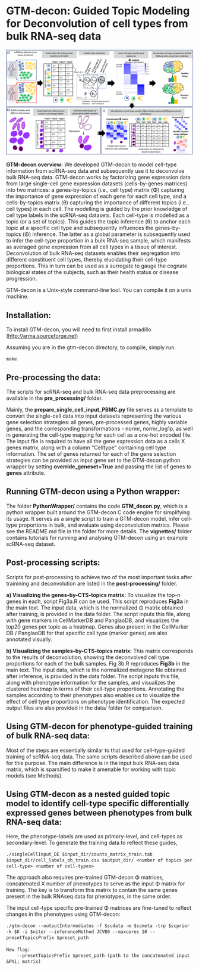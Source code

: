 # GTM-decon: Guided Topic Modeling for Deconvolution of cell types from bulk RNA-seq data

![My Image](gtm_decon_overview.png)

**GTM-decon overview:** 
We developed GTM-decon to model cell-type information from scRNA-seq data and subsequently use it to deconvolve bulk RNA-seq data. GTM-decon works by factorizing gene expression data from large single-cell gene expression datasets (cells-by-genes matrices) into two matrices: a genes-by-topics (i.e., cell type) matrix (&Phi;) capturing the importance of gene expression of each gene for each cell type, and a cells-by-topics matrix (&theta;) capturing the importance of different topics (i.e., cell types) in each cell. The modelling is guided by the prior knowledge of cell type labels in the scRNA-seq datasets. Each cell-type is modelled as a topic (or a set of topics). This guides the topic inference (&theta;) to anchor each topic at a specific cell type and subsequently influences the genes-by-topics (&Phi;) inference. The latter as a global parameter is subsequently used to infer the cell-type proportion in a bulk RNA-seq sample, which manifests as averaged gene expression from all cell types in a tissue of interest. Deconvolution of bulk RNA-seq datasets enables their segregation into different constituent cell types, thereby elucidating their cell-type proportions. This in turn can be used as a surrogate to gauge the cognate biological states of the subjects, such as their health status or disease progression.

GTM-decon is a Unix-style command-line tool. You can compile it on a unix machine.

## Installation:

To install GTM-decon, you will need to first install armadillo (http://arma.sourceforge.net)

Assuming you are in the gtm-decon directory, to compile, simply run:
```
make
```

## Pre-processing the data:
The scripts for scRNA-seq and bulk RNA-seq data preprocessing are available in the **pre_processing/** folder.

Mainly, the **prepare_single_cell_input_PBMC.py** file serves as a template to convert the single-cell data into input datasets representing the various gene selection strategies: all genes, pre-processed genes, highly variable genes, and the corresponding transformations - normr, normr_log1p, as well in generating the cell-type mapping for each cell as a one-hot encoded file. The input file is required to have all the gene expression data as a cells X genes matrix, along with a column "Celltype" containing cell type information. The set of genes returned for each of the gene selection strategies can be provided as input gene set to the GTM-decon python wrapper by setting **override_geneset=True** and passing the list of genes to **genes** attribute.
	
## Running GTM-decon using a Python wrapper: 
The folder **PythonWrapper/** contains the code **GTM_decon.py**, which is a python wrapper built around the GTM-decon C code engine for simplifying its usage. It serves as a single script to train a GTM-decon model, infer cell-type proportions in bulk, and evaluate using deconvolution metrics. Please see the README.md file in the folder for more details. The **vignettes/** folder contains tutorials for running and analysing GTM-decon using an example scRNA-seq dataset.

## Post-processing scripts:
Scripts for post-processing to achieve two of the most important tasks after trainining and deconvolution are listed in the **post-processing/** folder. 

**a) Visualizing the genes-by-CTS-topics matrix:** To visualize the top-n genes in each, script Fig3a.R can be used. This script reproduces **Fig3a** in the main text. The input data, which is the normalized &Phi; matrix obtained after training, is provided in the data folder. The script inputs this file, along with gene markers in CellMarkerDB and PanglaoDB, and visualizes the top20 genes per topic as a heatmap. Genes also present in the CellMarker DB / PanglaoDB for that specific cell type (marker genes) are also annotated visually.

**b) Visualizing the samples-by-CTS-topics matrix:** This matrix corresponds to the results of deconvolution, showing the deconvolved cell type proportions for each of the bulk samples. Fig 3b.R reproduces **Fig3b** in the main text. The input data, which is the normalized metagene file obtained after inference, is provided in the data folder. The script inputs this file, along with phenotype information for the samples, and visualizes the clustered heatmap in terms of their cell-type proportions. Annotating the samples according to their phenotypes also enables us to visualize the effect of cell type proportions on phenotype identification.
The expected output files are also provided in the data/ folder for comparison.

## Using GTM-decon for phenotype-guided training of bulk RNA-seq data:
Most of the steps are essentially similar to that used for cell-type-guided training of scRNA-seq data. The same scripts described above can be used for this purpose. The main difference is in the input bulk RNA-seq data matrix, which is sparsified to make it amenable for working with topic models (see Methods). 
	
## Using GTM-decon as a nested guided topic model to identify cell-type specific differentially expressed genes between phenotypes from bulk RNA-seq data:
Here, the phenotype-labels are used as primary-level, and cell-types as secondary-level. To generate the training data to reflect these guides,
```
./singleCellInput_DE $input_dir/counts_matrix_train.tab $input_dir/cell_labels_oh_train.csv $output_dir/ <number of topics per cell-type> <number of cell-types>
```
The approach also requires pre-trained GTM-decon &Phi; matrices, concatenated X number of phenotypes to serve as the input &Phi; matrix for training. The key is to transform this matrix to contain the same genes present in the bulk RNAseq data for phenotypes, in the same order. 

The input cell-type specific pre-trained &Phi; matrices are fine-tuned to reflect changes in the phenotypes using GTM-decon:
```
./gtm-decon --outputIntermediates -f $scdata -m $scmeta -trp $scprior -k $K -i $niter --inferenceMethod JCVB0 --maxcores 10 --presetTopicsPrefix $preset_path

New flag:
	--presetTopicsPrefix $preset_path (path to the concatenated input &Phi; matrix)
```
